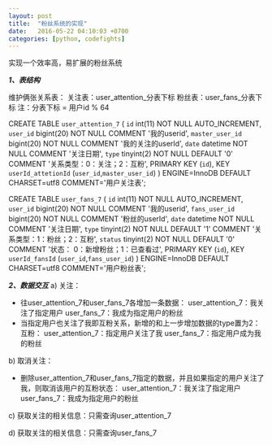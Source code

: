 ```yaml
---
layout: post
title:  "粉丝系统的实现"
date:   2016-05-22 04:10:03 +0700
categories: [python, codefights]
---
```


实现一个效率高，易扩展的粉丝系统

**_1、表结构_**

维护俩张关系表：
关注表：user_attention_分表下标
粉丝表：user_fans_分表下标
注：分表下标 = 用户id % 64

CREATE TABLE `user_attention_7` (
  `id` int(11) NOT NULL AUTO_INCREMENT,
  `user_id` bigint(20) NOT NULL COMMENT '我的userid',
  `master_user_id` bigint(20) NOT NULL COMMENT '我的关注的userId',
  `date` datetime NOT NULL COMMENT '关注日期',
  `type` tinyint(2) NOT NULL DEFAULT '0' COMMENT '关系类型：0：关注；2：互粉',
  PRIMARY KEY (`id`),
  KEY `userId_attetionId` (`user_id`,`master_user_id`)
) ENGINE=InnoDB DEFAULT CHARSET=utf8 COMMENT='用户关注表';

CREATE TABLE `user_fans_7` (
  `id` int(11) NOT NULL AUTO_INCREMENT,
  `user_id` bigint(20) NOT NULL COMMENT '我的userid',
  `fans_user_id` bigint(20) NOT NULL COMMENT '粉丝的userId',
  `date` datetime NOT NULL COMMENT '关注日期',
  `type` tinyint(2) NOT NULL DEFAULT '1' COMMENT '关系类型：1：粉丝；2：互粉',
  `status` tinyint(2) NOT NULL DEFAULT '0' COMMENT '状态： 0：新增粉丝；1：已查看过',
  PRIMARY KEY (`id`),
  KEY `userId_fansId` (`user_id`,`fans_user_id`)
) ENGINE=InnoDB DEFAULT CHARSET=utf8 COMMENT='用户粉丝表';

**_2、数据交互_**
a) 关注：
- 往user_attention_7和user_fans_7各增加一条数据：
	user_attention_7：我关注了指定用户
	user_fans_7：我成为指定用户的粉丝
- 当指定用户也关注了我即互粉关系，新增的和上一步增加数据的type置为2：互粉：
	user_attention_7：指定用户关注了我
	user_fans_7：指定用户成为我的粉丝
	
b) 取消关注：
- 删除user_attention_7和user_fans_7指定的数据，并且如果指定的用户关注了我，则取消该用户的互粉状态：
	user_attention_7：我关注了指定用户
	user_fans_7：我成为指定用户的粉丝

c) 获取关注的相关信息：只需查询user_attention_7

d) 获取关注的相关信息：只需查询user_fans_7